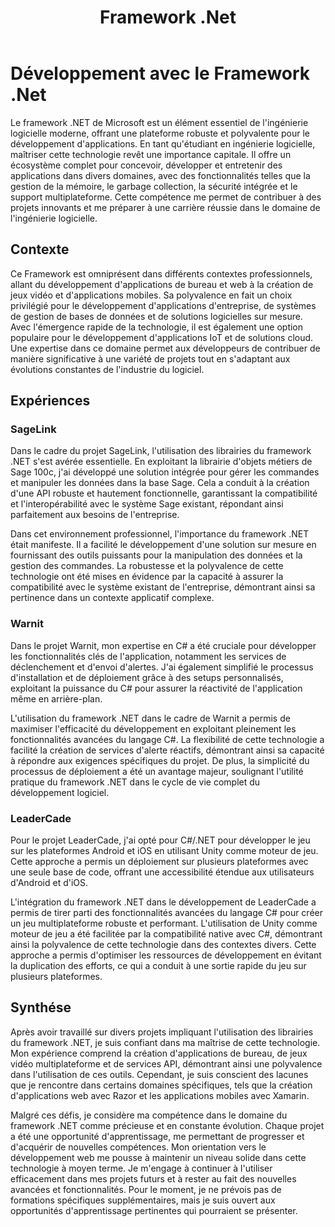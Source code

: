 ﻿---
layout: post
title:  "Framework .Net"
tags: avancé windows
img: "/assets/images/skills/dotnet.webp"
---

# Développement avec le Framework .Net

<!-- BEGIN_EXCERPT -->
Le framework .NET de Microsoft est un élément essentiel de l'ingénierie logicielle moderne, offrant une plateforme robuste et polyvalente pour le développement d'applications. En tant qu'étudiant en ingénierie logicielle, maîtriser cette technologie revêt une importance capitale. Il offre un écosystème complet pour concevoir, développer et entretenir des applications dans divers domaines, avec des fonctionnalités telles que la gestion de la mémoire, le garbage collection, la sécurité intégrée et le support multiplateforme. Cette compétence me permet de contribuer à des projets innovants et me préparer à une carrière réussie dans le domaine de l'ingénierie logicielle.
<!-- END_EXCERPT -->

## Contexte

Ce Framework est omniprésent dans différents contextes professionnels, allant du développement d'applications de bureau et web à la création de jeux vidéo et d'applications mobiles. Sa polyvalence en fait un choix privilégié pour le développement d'applications d'entreprise, de systèmes de gestion de bases de données et de solutions logicielles sur mesure. Avec l'émergence rapide de la technologie, il est également une option populaire pour le développement d'applications IoT et de solutions cloud. Une expertise dans ce domaine permet aux développeurs de contribuer de manière significative à une variété de projets tout en s'adaptant aux évolutions constantes de l'industrie du logiciel.

## Expériences

### SageLink

Dans le cadre du projet SageLink, l'utilisation des librairies du framework .NET s'est avérée essentielle. En exploitant la librairie d'objets métiers de Sage 100c, j'ai développé une solution intégrée pour gérer les commandes et manipuler les données dans la base Sage. Cela a conduit à la création d'une API robuste et hautement fonctionnelle, garantissant la compatibilité et l'interopérabilité avec le système Sage existant, répondant ainsi parfaitement aux besoins de l'entreprise.

Dans cet environnement professionnel, l'importance du framework .NET était manifeste. Il a facilité le développement d'une solution sur mesure en fournissant des outils puissants pour la manipulation des données et la gestion des commandes. La robustesse et la polyvalence de cette technologie ont été mises en évidence par la capacité à assurer la compatibilité avec le système existant de l'entreprise, démontrant ainsi sa pertinence dans un contexte applicatif complexe.

### Warnit

Dans le projet Warnit, mon expertise en C# a été cruciale pour développer les fonctionnalités clés de l'application, notamment les services de déclenchement et d'envoi d'alertes. J'ai également simplifié le processus d'installation et de déploiement grâce à des setups personnalisés, exploitant la puissance du C# pour assurer la réactivité de l'application même en arrière-plan.

L'utilisation du framework .NET dans le cadre de Warnit a permis de maximiser l'efficacité du développement en exploitant pleinement les fonctionnalités avancées du langage C#. La flexibilité de cette technologie a facilité la création de services d'alerte réactifs, démontrant ainsi sa capacité à répondre aux exigences spécifiques du projet. De plus, la simplicité du processus de déploiement a été un avantage majeur, soulignant l'utilité pratique du framework .NET dans le cycle de vie complet du développement logiciel.

### LeaderCade

Pour le projet LeaderCade, j'ai opté pour C#/.NET pour développer le jeu sur les plateformes Android et iOS en utilisant Unity comme moteur de jeu. Cette approche a permis un déploiement sur plusieurs plateformes avec une seule base de code, offrant une accessibilité étendue aux utilisateurs d'Android et d'iOS.

L'intégration du framework .NET dans le développement de LeaderCade a permis de tirer parti des fonctionnalités avancées du langage C# pour créer un jeu multiplateforme robuste et performant. L'utilisation de Unity comme moteur de jeu a été facilitée par la compatibilité native avec C#, démontrant ainsi la polyvalence de cette technologie dans des contextes divers. Cette approche a permis d'optimiser les ressources de développement en évitant la duplication des efforts, ce qui a conduit à une sortie rapide du jeu sur plusieurs plateformes.

## Synthése

Après avoir travaillé sur divers projets impliquant l'utilisation des librairies du framework .NET, je suis confiant dans ma maîtrise de cette technologie. Mon expérience comprend la création d'applications de bureau, de jeux vidéo multiplateforme et de services API, démontrant ainsi une polyvalence dans l'utilisation de ces outils. Cependant, je suis conscient des lacunes que je rencontre dans certains domaines spécifiques, tels que la création d'applications web avec Razor et les applications mobiles avec Xamarin.

Malgré ces défis, je considère ma compétence dans le domaine du framework .NET comme précieuse et en constante évolution. Chaque projet a été une opportunité d'apprentissage, me permettant de progresser et d'acquérir de nouvelles compétences. Mon orientation vers le développement web me pousse à maintenir un niveau solide dans cette technologie à moyen terme. Je m'engage à continuer à l'utiliser efficacement dans mes projets futurs et à rester au fait des nouvelles avancées et fonctionnalités. Pour le moment, je ne prévois pas de formations spécifiques supplémentaires, mais je suis ouvert aux opportunités d'apprentissage pertinentes qui pourraient se présenter.

[//]: # (Warnit, SageLink, LeaderCade)